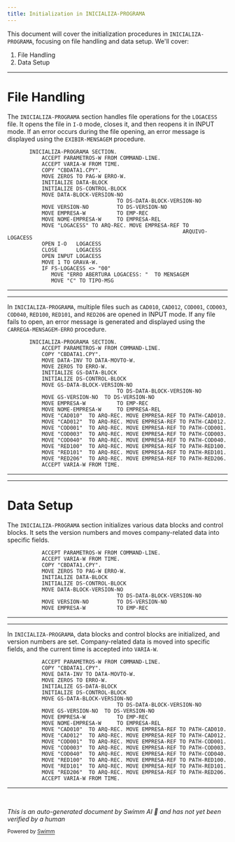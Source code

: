 ```yaml
---
title: Initialization in INICIALIZA-PROGRAMA
---
```

This document will cover the initialization procedures in <SwmToken path="src/logacess.cbl" pos="159:1:3" line-data="       INICIALIZA-PROGRAMA SECTION.">`INICIALIZA-PROGRAMA`</SwmToken>, focusing on file handling and data setup. We'll cover:

1. File Handling
2. Data Setup

<SwmSnippet path="/src/logacess.cbl" line="159">

---

# File Handling

The <SwmToken path="src/logacess.cbl" pos="159:1:3" line-data="       INICIALIZA-PROGRAMA SECTION.">`INICIALIZA-PROGRAMA`</SwmToken> section handles file operations for the <SwmToken path="src/logacess.cbl" pos="171:4:4" line-data="           MOVE &quot;LOGACESS&quot; TO ARQ-REC. MOVE EMPRESA-REF TO">`LOGACESS`</SwmToken> file. It opens the file in <SwmToken path="src/logacess.cbl" pos="173:3:5" line-data="           OPEN I-O   LOGACESS">`I-O`</SwmToken> mode, closes it, and then reopens it in INPUT mode. If an error occurs during the file opening, an error message is displayed using the <SwmToken path="src/logacess.cbl" pos="180:3:5" line-data="              PERFORM EXIBIR-MENSAGEM">`EXIBIR-MENSAGEM`</SwmToken> procedure.

```cobol
       INICIALIZA-PROGRAMA SECTION.
           ACCEPT PARAMETROS-W FROM COMMAND-LINE.
           ACCEPT VARIA-W FROM TIME.
           COPY "CBDATA1.CPY".
           MOVE ZEROS TO PAG-W ERRO-W.
           INITIALIZE DATA-BLOCK
           INITIALIZE DS-CONTROL-BLOCK
           MOVE DATA-BLOCK-VERSION-NO
                                   TO DS-DATA-BLOCK-VERSION-NO
           MOVE VERSION-NO         TO DS-VERSION-NO
           MOVE EMPRESA-W          TO EMP-REC
           MOVE NOME-EMPRESA-W     TO EMPRESA-REL
           MOVE "LOGACESS" TO ARQ-REC. MOVE EMPRESA-REF TO
                                                        ARQUIVO-LOGACESS
           OPEN I-O   LOGACESS
           CLOSE      LOGACESS
           OPEN INPUT LOGACESS
           MOVE 1 TO GRAVA-W.
           IF FS-LOGACESS <> "00"
              MOVE "ERRO ABERTURA LOGACESS: "  TO MENSAGEM
              MOVE "C" TO TIPO-MSG
```

---

</SwmSnippet>

<SwmSnippet path="/src/rep/rep206-a.cbl" line="185">

---

In <SwmToken path="src/rep/rep206-a.cbl" pos="185:1:3" line-data="       INICIALIZA-PROGRAMA SECTION.">`INICIALIZA-PROGRAMA`</SwmToken>, multiple files such as <SwmToken path="src/rep/rep206-a.cbl" pos="197:4:4" line-data="           MOVE &quot;CAD010&quot;  TO ARQ-REC. MOVE EMPRESA-REF TO PATH-CAD010.">`CAD010`</SwmToken>, <SwmToken path="src/rep/rep206-a.cbl" pos="198:4:4" line-data="           MOVE &quot;CAD012&quot;  TO ARQ-REC. MOVE EMPRESA-REF TO PATH-CAD012.">`CAD012`</SwmToken>, <SwmToken path="src/rep/rep206-a.cbl" pos="199:4:4" line-data="           MOVE &quot;COD001&quot;  TO ARQ-REC. MOVE EMPRESA-REF TO PATH-COD001.">`COD001`</SwmToken>, <SwmToken path="src/rep/rep206-a.cbl" pos="200:4:4" line-data="           MOVE &quot;COD003&quot;  TO ARQ-REC. MOVE EMPRESA-REF TO PATH-COD003.">`COD003`</SwmToken>, <SwmToken path="src/rep/rep206-a.cbl" pos="201:4:4" line-data="           MOVE &quot;COD040&quot;  TO ARQ-REC. MOVE EMPRESA-REF TO PATH-COD040.">`COD040`</SwmToken>, <SwmToken path="src/rep/rep206-a.cbl" pos="202:4:4" line-data="           MOVE &quot;RED100&quot;  TO ARQ-REC. MOVE EMPRESA-REF TO PATH-RED100.">`RED100`</SwmToken>, <SwmToken path="src/rep/rep206-a.cbl" pos="203:4:4" line-data="           MOVE &quot;RED101&quot;  TO ARQ-REC. MOVE EMPRESA-REF TO PATH-RED101.">`RED101`</SwmToken>, and <SwmToken path="src/rep/rep206-a.cbl" pos="204:4:4" line-data="           MOVE &quot;RED206&quot;  TO ARQ-REC. MOVE EMPRESA-REF TO PATH-RED206.">`RED206`</SwmToken> are opened in INPUT mode. If any file fails to open, an error message is generated and displayed using the <SwmToken path="src/rep/rep206-a.cbl" pos="217:3:7" line-data="              PERFORM CARREGA-MENSAGEM-ERRO.">`CARREGA-MENSAGEM-ERRO`</SwmToken> procedure.

```cobol
       INICIALIZA-PROGRAMA SECTION.
           ACCEPT PARAMETROS-W FROM COMMAND-LINE.
           COPY "CBDATA1.CPY".
           MOVE DATA-INV TO DATA-MOVTO-W.
           MOVE ZEROS TO ERRO-W.
           INITIALIZE GS-DATA-BLOCK
           INITIALIZE DS-CONTROL-BLOCK
           MOVE GS-DATA-BLOCK-VERSION-NO
                                   TO DS-DATA-BLOCK-VERSION-NO
           MOVE GS-VERSION-NO  TO DS-VERSION-NO
           MOVE EMPRESA-W          TO EMP-REC
           MOVE NOME-EMPRESA-W     TO EMPRESA-REL
           MOVE "CAD010"  TO ARQ-REC. MOVE EMPRESA-REF TO PATH-CAD010.
           MOVE "CAD012"  TO ARQ-REC. MOVE EMPRESA-REF TO PATH-CAD012.
           MOVE "COD001"  TO ARQ-REC. MOVE EMPRESA-REF TO PATH-COD001.
           MOVE "COD003"  TO ARQ-REC. MOVE EMPRESA-REF TO PATH-COD003.
           MOVE "COD040"  TO ARQ-REC. MOVE EMPRESA-REF TO PATH-COD040.
           MOVE "RED100"  TO ARQ-REC. MOVE EMPRESA-REF TO PATH-RED100.
           MOVE "RED101"  TO ARQ-REC. MOVE EMPRESA-REF TO PATH-RED101.
           MOVE "RED206"  TO ARQ-REC. MOVE EMPRESA-REF TO PATH-RED206.
           ACCEPT VARIA-W FROM TIME.
```

---

</SwmSnippet>

<SwmSnippet path="/src/logacess.cbl" line="160">

---

# Data Setup

The <SwmToken path="src/logacess.cbl" pos="159:1:3" line-data="       INICIALIZA-PROGRAMA SECTION.">`INICIALIZA-PROGRAMA`</SwmToken> section initializes various data blocks and control blocks. It sets the version numbers and moves company-related data into specific fields.

```cobol
           ACCEPT PARAMETROS-W FROM COMMAND-LINE.
           ACCEPT VARIA-W FROM TIME.
           COPY "CBDATA1.CPY".
           MOVE ZEROS TO PAG-W ERRO-W.
           INITIALIZE DATA-BLOCK
           INITIALIZE DS-CONTROL-BLOCK
           MOVE DATA-BLOCK-VERSION-NO
                                   TO DS-DATA-BLOCK-VERSION-NO
           MOVE VERSION-NO         TO DS-VERSION-NO
           MOVE EMPRESA-W          TO EMP-REC
```

---

</SwmSnippet>

<SwmSnippet path="/src/rep/rep206-a.cbl" line="186">

---

In <SwmToken path="src/logacess.cbl" pos="159:1:3" line-data="       INICIALIZA-PROGRAMA SECTION.">`INICIALIZA-PROGRAMA`</SwmToken>, data blocks and control blocks are initialized, and version numbers are set. Company-related data is moved into specific fields, and the current time is accepted into <SwmToken path="src/rep/rep206-a.cbl" pos="205:3:5" line-data="           ACCEPT VARIA-W FROM TIME.">`VARIA-W`</SwmToken>.

```cobol
           ACCEPT PARAMETROS-W FROM COMMAND-LINE.
           COPY "CBDATA1.CPY".
           MOVE DATA-INV TO DATA-MOVTO-W.
           MOVE ZEROS TO ERRO-W.
           INITIALIZE GS-DATA-BLOCK
           INITIALIZE DS-CONTROL-BLOCK
           MOVE GS-DATA-BLOCK-VERSION-NO
                                   TO DS-DATA-BLOCK-VERSION-NO
           MOVE GS-VERSION-NO  TO DS-VERSION-NO
           MOVE EMPRESA-W          TO EMP-REC
           MOVE NOME-EMPRESA-W     TO EMPRESA-REL
           MOVE "CAD010"  TO ARQ-REC. MOVE EMPRESA-REF TO PATH-CAD010.
           MOVE "CAD012"  TO ARQ-REC. MOVE EMPRESA-REF TO PATH-CAD012.
           MOVE "COD001"  TO ARQ-REC. MOVE EMPRESA-REF TO PATH-COD001.
           MOVE "COD003"  TO ARQ-REC. MOVE EMPRESA-REF TO PATH-COD003.
           MOVE "COD040"  TO ARQ-REC. MOVE EMPRESA-REF TO PATH-COD040.
           MOVE "RED100"  TO ARQ-REC. MOVE EMPRESA-REF TO PATH-RED100.
           MOVE "RED101"  TO ARQ-REC. MOVE EMPRESA-REF TO PATH-RED101.
           MOVE "RED206"  TO ARQ-REC. MOVE EMPRESA-REF TO PATH-RED206.
           ACCEPT VARIA-W FROM TIME.
```

---

</SwmSnippet>

&nbsp;

*This is an auto-generated document by Swimm AI 🌊 and has not yet been verified by a human*

<SwmMeta version="3.0.0" repo-id="Z2l0aHViJTNBJTNBa2VsbG8lM0ElM0Fzd2ltbWlv" repo-name="kello"><sup>Powered by [Swimm](/)</sup></SwmMeta>
